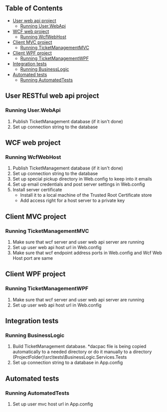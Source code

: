 ## Table of Contents
* [User web api project](#user-web-api-project)
  * [Running User.WebApi](#user-web-api-project)
* [WCF web project](#wcf-web-project)
  * [Running WcfWebHost](#running-wcfwebhost)
* [Client MVC project](#client-mvc-project)
  * [Running TicketManagementMVC](#running-ticketmanagementmvc)
* [Client WPF project](#client-wpf-project)
  * [Running TicketManagementWPF](#running-ticketmanagementwpf)
* [Integration tests](#integration-tests)
  * [Running BusinessLogic](#running-integration-tests)
* [Automated tests](#automated-tests)
  * [Running AutomatedTests](#running-automated-tests)

## User RESTful web api project
### Running User.WebApi

1. Publish TicketManagement database (if it isn't done)
2. Set up connection string to the database

## WCF web project
### Running WcfWebHost

1. Publish TicketManagement database (if it isn't done)
2. Set up connection string to the database
3. Set up special pickup directory in Web.config to keep into it emails
4. Set up email credentials and post server settings in Web.config
5. Install server certificate
   - Install it to a local machine of the Trusted Root Certificate store  
   - Add access right for a host server to a private key

## Client MVC project
### Running TicketManagementMVC

1. Make sure that wcf server and user web api server are running
2. Set up user web api host url in Web.config
3. Make sure that wcf endpoint address ports in Web.config and Wcf Web Host  port are same

## Client WPF project
### Running TicketManagementWPF

1. Make sure that wcf server and user web api server are running
2. Set up user web api host url in Web.config

## Integration tests
### Running BusinessLogic

1. Build TicketManagement database. *dacpac file is being copied automatically to a needed directory or do it  manually to a directory (ProjectFolder)\src\tests\BusinessLogic.Services.Tests
2. Set up connection string to a database in App.config

## Automated tests
### Running AutomatedTests

1. Set up user mvc host url in App.config
